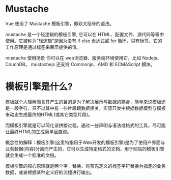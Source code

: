 # Mustache
Vue 使用了 Mustache 模板引擎，即双大括号的语法。

mustache 是一个轻逻辑的模板引擎, 它可以在 HTML、配置文件、源代码等等中使用。它被称为"轻逻辑"是因为没有 if else 表达式或 for 循环，只有标签。它的工作原理是通过标签来展示提供的值。

mustache 使用场景
你可以在 web浏览器、服务端环境使用它，比如 Nodejs、CouchDB。 mustachejs 还支持 Commonjs、AMD 和 ECMAScript 模块。

# 模板引擎是什么?
模板就个人理解而言其产生的目的是为了解决展示与数据的耦合，简单来说模板还是一段字符，只不过其中有一些片段跟数据相关，实际开发中根据数据模型与模板来动态生成最终的HTML(或其它类型片段)。

而模板引擎就是可以简化该拼接过程，通过一些声明与语法或格式的工具，尽可能让最终HTML的生成简单且直观。

概念性的解释：模板引擎(这里特指用于Web开发的模板引擎)是为了使用户界面与业务数据(内容)分离而产生的，它可以生成特定格式的文档，用于网站的模板引擎就会生成一个标准的文档。

模板引擎的核心原理就是两个字：替换。将预先定义的标签字符替换为指定的业务数据，或者根据某种定义好的流程进行输出。